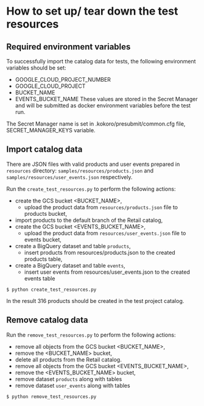 # How to set up/ tear down the test resources

## Required environment variables

To successfully import the catalog data for tests, the following environment variables should be set:
 - GOOGLE_CLOUD_PROJECT_NUMBER
 - GOOGLE_CLOUD_PROJECT 
 - BUCKET_NAME
 - EVENTS_BUCKET_NAME
These values are stored in the Secret Manager and will be submitted as 
   docker environment variables before the test run.
   
The Secret Manager name is set in .kokoro/presubmit/common.cfg file, SECRET_MANAGER_KEYS variable.

## Import catalog data

There are JSON files with valid products and user events prepared in `resources` directory:
`samples/resources/products.json` and `samples/resources/user_events.json` respectively.

Run the `create_test_resources.py` to perform the following actions:
   - create the GCS bucket <BUCKET_NAME>, 
      - upload the product data from `resources/products.json` file to products bucket,
   - import products to the default branch of the Retail catalog,
   - create the GCS bucket <EVENTS_BUCKET_NAME>, 
      - upload the product data from `resources/user_events.json` file to events bucket,
   - create a BigQuery dataset and table `products`,
      - insert products from resources/products.json to the created products table,
   - create a BigQuery dataset and table `events`,
      - insert user events from resources/user_events.json to the created events table
  

```
$ python create_test_resources.py
```

In the result 316 products should be created in the test project catalog.


## Remove catalog data

Run the `remove_test_resources.py` to perform the following actions:
   - remove all objects from the GCS bucket <BUCKET_NAME>, 
   - remove the <BUCKET_NAME> bucket,
   - delete all products from the Retail catalog.
   - remove all objects from the GCS bucket <EVENTS_BUCKET_NAME>, 
   - remove the <EVENTS_BUCKET_NAME> bucket,
   - remove dataset `products` along with tables
   - remove dataset `user_events` along with tables 

```
$ python remove_test_resources.py
```
